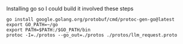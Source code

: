 Installing go so I could build it involved these steps

```
go install google.golang.org/protobuf/cmd/protoc-gen-go@latest
export GO_PATH=~/go
export PATH=$PATH:/$GO_PATH/bin
protoc -I=./protos --go_out=./protos ./protos/llm_request.proto
```
